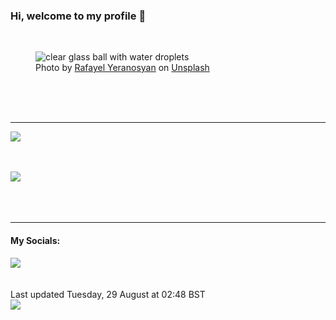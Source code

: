 <h3>Hi, welcome to my profile 👋</h3>

<br />
<figure>
  <img
    src="https://images.unsplash.com/photo-1596204970778-974ee51f2b85?crop=entropy&cs=tinysrgb&fit=max&fm=jpg&ixid=M3wyNzQ3MDB8MHwxfHJhbmRvbXx8fHx8fHx8fDE2OTMyNzA0MjN8&ixlib=rb-4.0.3&q=80&w=1080&auto=format"
    alt="clear glass ball with water droplets" 
  />
  <figcaption>Photo by <a
    href="https://unsplash.com/@raf_ayel?utm_source=Profile%20readme&utm_medium=referral">Rafayel Yeranosyan</a> on <a
    href="https://unsplash.com/?utm_source=Profile%20readme&utm_medium=referral">Unsplash</a></figcaption>
</figure>




  <br /><br /><br />

<hr />
<img
  src="https://github-readme-stats.vercel.app/api?username=shanelucy&show_icons=true&theme=calm"
/>
<br /><br /><br />

<img 
  src="https://github-readme-stats.vercel.app/api/top-langs/?username=shanelucy&theme=calm"
/>
<br /><br /><br /><br />
<hr />
<h4>My Socials:</h4>
<a href="https://uk.linkedin.com/in/shane-lucy-4735b616a">
  <img
    src="https://img.shields.io/badge/linkedin%20-%230077B5.svg?&style=for-the-badge&logo=linkedin&logoColor=white"
  />
</a>
<br /><br /><br />
Last updated Tuesday, 29 August at 02:48 BST
<br />
<img
  src="https://github.com/ShaneLucy/ShaneLucy/workflows/README%20build/badge.svg"
/>
